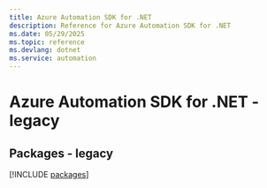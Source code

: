```yaml
---
title: Azure Automation SDK for .NET
description: Reference for Azure Automation SDK for .NET
ms.date: 05/29/2025
ms.topic: reference
ms.devlang: dotnet
ms.service: automation
---
```

# Azure Automation SDK for .NET - legacy
## Packages - legacy
[!INCLUDE [packages](automation-index.md)]
